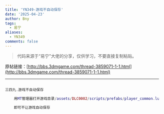 ```yaml
---
title: 'YN349-游戏不自动保存'
date: '2025-04-23'
author: Bny
tags:
  - 易宁
aliases:
  - YN349
comments: false
---
```


> 代码来源于“易宁”大佬的分享，仅供学习，不要直接复制粘贴。

原帖链接：[http://bbs.3dmgame.com/thread-3859071-1-1.html](http://bbs.3dmgame.com/thread-3859071-1-1.html)

---

```lua  

三四九.游戏不自动保存	用MT管理器打开游戏目录/assets/DLC0002/scripts/prefabs/player_common.lua文件，将inst:AddComponent("autosaver")替换为--inst:AddComponent("autosaver")	即可不让游戏自动保存

```  

